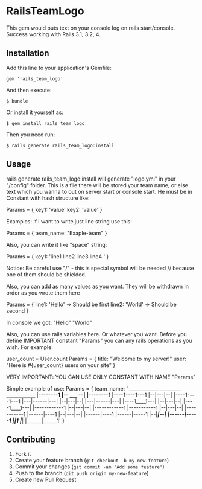 # RailsTeamLogo

This gem would puts text on your console log on rails start/console.
Success working with Rails 3.1, 3.2, 4.

## Installation

Add this line to your application's Gemfile:

    gem 'rails_team_logo'

And then execute:

    $ bundle

Or install it yourself as:

    $ gem install rails_team_logo

Then you need run:

    $ rails generate rails_team_logo:install

## Usage
 rails generate rails_team_logo:install will generate "logo.yml" in your "/config" folder.
 This is a file there will be stored your team name, or else text which you wanna to out
 on server start or console start. He must be in Constant with hash structure like:

   Params = {
    key1: 'value'
    key2: 'value'
   }

 Examples:
 If i want to write just line string use this:

   Params = {
    team_name: "Exaple-team"
   }

 Also, you can write it like "space" string:

   Params = {
    key1: 'line1
           line2
           line3
           line4 '
   }

 Notice: Be careful use "/" - this is special symbol
          will be needed // because one of them should be shielded.

 Also, you can add as many values as you want.
 They will be withdrawn in order as you wrote them here

   Params = {
    line1:  'Hello' => Should be first
    line2:  'World' => Should be second
   }

 In console we got:
 "Hello"
 "World"

 Also, you can use rails variables here. Or whatever you want.
 Before you define IMPORTANT constant "Params" you can any rails operations as you wish.
 For example:

   user_count = User.count
   Params = {
    title: "Welcome to my server!"
    user: "Here is #{user_count} users on your site"
   }

 VERY IMPORTANT: YOU CAN USE ONLY CONSTANT WITH NAME "Params"


 Simple example of use:
 Params = {
     team_name:
 '  ____________      _________    ____________
   |-----____---1   |-- ___ --|  |-----____---1
   |----1----1---1  |--|---|--|  |----1----1---1
   |---|------|---| |--|---|--|  |---|------|---|
   |----1____1---|  |--|---|--|  |----1____1---|
   |------------1   |--|---|--|  |------------1
   |-----------1    |--|---|--|  |-----------1
   |------|----1    |--|---|--|  |------|----1
   |------|-----1   |--|___|--|  |------|-----1
   |______|______1  |_________|  |______|______1'
 }



## Contributing

1. Fork it
2. Create your feature branch (`git checkout -b my-new-feature`)
3. Commit your changes (`git commit -am 'Add some feature'`)
4. Push to the branch (`git push origin my-new-feature`)
5. Create new Pull Request
